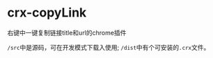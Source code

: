 crx-copyLink
============

右键中一键复制链接title和url的chrome插件

`/src`中是源码，可在开发模式下载入使用;
`/dist`中有个可安装的`.crx`文件。
